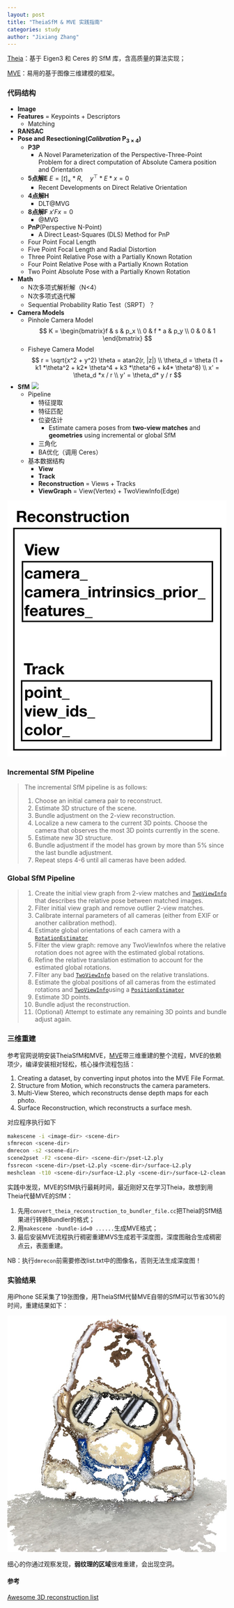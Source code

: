 ```yaml
---
layout: post
title: "TheiaSfM & MVE 实践指南"
categories: study
author: "Jixiang Zhang"
---
```


[Theia](http://theia-sfm.org)：基于 Eigen3 和 Ceres 的 SfM 库，含高质量的算法实现；

[MVE](https://github.com/simonfuhrmann/mve)：易用的基于图像三维建模的框架。

### 代码结构

- **Image**
- **Features** = Keypoints + Descriptors
  - Matching
- **RANSAC**
- **Pose and Resectioning(*Calibration* $\mathbf{P_{3\times 4}}$)**
  - **P3P**
    - A Novel Parameterization of the Perspective-Three-Point Problem for a direct computation of Absolute Camera position and Orientation
  - **5点解E** $E=[t]_{\times} * R,\quad y^\top * E * x = 0$
    - Recent Developments on Direct Relative Orientation
  - **4点解H**
    - DLT@MVG
  - **8点解F** $x' F x = 0$
    - @MVG
  - **PnP**(Perspective N-Point)
    - A Direct Least-Squares (DLS) Method for PnP
  - Four Point Focal Length
  - Five Point Focal Length and Radial Distortion
  - Three Point Relative Pose with a Partially Known Rotation
  - Four Point Relative Pose with a Partially Known Rotation
  - Two Point Absolute Pose with a Partially Known Rotation
- **Math**
  - N次多项式解析解（N<4）
  - N次多项式迭代解
  - Sequential Probability Ratio Test（SRPT）？
- **Camera Models**
  - Pinhole Camera Model
$$
K = \begin{bmatrix}f & s & p_x \\ 0 & f * a & p_y \\ 0 & 0 & 1 \end{bmatrix}
$$
  - Fisheye Camera Model
$$
r = \sqrt{x^2 + y^2} \theta = atan2(r, |z|) \\ \theta_d = \theta (1 + k1 *\theta^2 + k2* \theta^4 + k3 *\theta^6 + k4* \theta^8) \\ x' = \theta_d *x / r \\ y' = \theta_d* y / r
$$
- **SfM** ![](http://www.theia-sfm.org/_images/global_sfm.png)
  - Pipeline
    - 特征提取
    - 特征匹配
    - 位姿估计
      - Estimate camera poses from **two-view matches** and **geometries** using incremental or global SfM
    - 三角化
    - BA优化（调用 Ceres）
  - 基本数据结构
    - **View**
    - **Track**
    - **Reconstruction** = Views + Tracks
    - **ViewGraph** = View(Vertex) + TwoViewInfo(Edge)

![image-20190804152139289](images/image-20190804152139289.jpg)

### Incremental SfM Pipeline

> The incremental SfM pipeline is as follows:
>
> 1. Choose an initial camera pair to reconstruct.
> 2. Estimate 3D structure of the scene.
> 3. Bundle adjustment on the 2-view reconstruction.
> 4. Localize a new camera to the current 3D points. Choose the camera that observes the most 3D points currently in the scene.
> 5. Estimate new 3D structure.
> 6. Bundle adjustment if the model has grown by more than 5% since the last bundle adjustment.
> 7. Repeat steps 4-6 until all cameras have been added.

### Global SfM Pipeline

> 1. Create the initial view graph from 2-view matches and [`TwoViewInfo`](http://www.theia-sfm.org/sfm.html#_CPPv211TwoViewInfo) that describes the relative pose between matched images.
> 2. Filter initial view graph and remove outlier 2-view matches.
> 3. Calibrate internal parameters of all cameras (either from EXIF or another calibration method).
> 4. Estimate global orientations of each camera with a [`RotationEstimator`](http://www.theia-sfm.org/sfm.html#_CPPv217RotationEstimator)
> 5. Filter the view graph: remove any TwoViewInfos where the relative rotation does not agree with the estimated global rotations.
> 6. Refine the relative translation estimation to account for the estimated global rotations.
> 7. Filter any bad [`TwoViewInfo`](http://www.theia-sfm.org/sfm.html#_CPPv211TwoViewInfo) based on the relative translations.
> 8. Estimate the global positions of all cameras from the estimated rotations and [`TwoViewInfo`](http://www.theia-sfm.org/sfm.html#_CPPv211TwoViewInfo)using a [`PositionEstimator`](http://www.theia-sfm.org/sfm.html#_CPPv217PositionEstimator)
> 9. Estimate 3D points.
> 10. Bundle adjust the reconstruction.
> 11. (Optional) Attempt to estimate any remaining 3D points and bundle adjust again.

### 三维重建

参考官网说明安装TheiaSfM和MVE，[MVE](https://github.com/simonfuhrmann/mve/wiki/MVE-Users-Guide)带三维重建的整个流程，MVE的依赖项少，编译安装相对轻松，核心操作流程包括：

1. Creating a dataset, by converting input photos into the MVE File Format.
2. Structure from Motion, which reconstructs the camera parameters.
3. Multi-View Stereo, which reconstructs dense depth maps for each photo.
4. Surface Reconstruction, which reconstructs a surface mesh.

对应程序执行如下

```bash
makescene -i <image-dir> <scene-dir>
sfmrecon <scene-dir>
dmrecon -s2 <scene-dir>
scene2pset -F2 <scene-dir> <scene-dir>/pset-L2.ply
fssrecon <scene-dir>/pset-L2.ply <scene-dir>/surface-L2.ply
meshclean -t10 <scene-dir>/surface-L2.ply <scene-dir>/surface-L2-clean.ply
```

实践中发现，MVE的SfM执行最耗时间，最近刚好又在学习Theia，故想到用Theia代替MVE的SfM：

1. 先用`convert_theia_reconstruction_to_bundler_file.cc`把Theia的SfM结果进行转换Bundler的格式；
2. 用`makescene -bundle-id=0 ......`生成MVE格式；
3. 最后安装MVE流程执行稠密重建MVS生成若干深度图，深度图融合生成稠密点云，表面重建。

NB：执行`dmrecon`前需要修改list.txt中的图像名，否则无法生成深度图！

### 实验结果

用iPhone SE采集了19张图像，用TheiaSfM代替MVE自带的SfM可以节省30%的时间，重建结果如下：

![snapshot00](images/snapshot00-5223282.jpg)

细心的你通过观察发现，**弱纹理的区域**很难重建，会出现空洞。

#### 参考

[Awesome 3D reconstruction list](https://github.com/openMVG/awesome_3DReconstruction_list#papers-localization-in-sfm)
